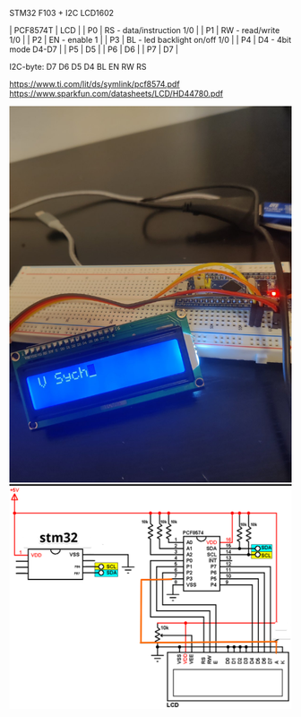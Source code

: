 STM32 F103 + I2C LCD1602

| PCF8574T | LCD |
| P0       | RS - data/instruction 1/0 |
| P1       | RW - read/write 1/0 |
| P2       | EN - enable 1 |
| P3       | BL - led backlight on/off 1/0 |
| P4       | D4 - 4bit mode D4-D7 |
| P5       | D5 |
| P6       | D6 |
| P7       | D7 |
 
I2C-byte: D7 D6 D5 D4 BL EN RW RS

https://www.ti.com/lit/ds/symlink/pcf8574.pdf
https://www.sparkfun.com/datasheets/LCD/HD44780.pdf


![i2c_breadboard](Docs/i2c_breadboard.jpg)
![i2c_lcd1602](Docs/i2c_lcd1602.png)